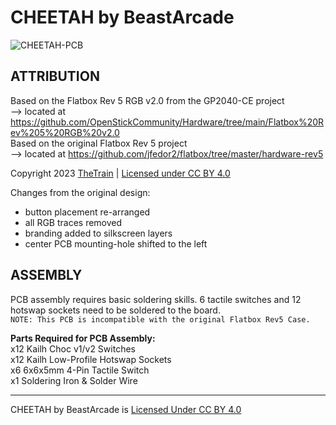 # CHEETAH by BeastArcade
![CHEETAH-PCB](https://github.com/BeastArcade/CHEETAH-PCB/assets/154543056/13a7204f-3eac-46a2-8cd5-157adc7fb6a6)

## ATTRIBUTION
Based on the Flatbox Rev 5 RGB v2.0 from the GP2040-CE project <br>
--> located at https://github.com/OpenStickCommunity/Hardware/tree/main/Flatbox%20Rev%205%20RGB%20v2.0<br>
Based on the original Flatbox Rev 5 project<br>
--> located at https://github.com/jfedor2/flatbox/tree/master/hardware-rev5

Copyright 2023 [TheTrain](https://github.com/TheTrainGoes) | [Licensed under CC BY 4.0](https://creativecommons.org/licenses/by/4.0/)

Changes from the original design:
- button placement re-arranged
- all RGB traces removed
- branding added to silkscreen layers
- center PCB mounting-hole shifted to the left

## ASSEMBLY
PCB assembly requires basic soldering skills.  6 tactile switches and 12 hotswap sockets need to be soldered to the board.<br>
`NOTE: This PCB is incompatible with the original Flatbox Rev5 Case.`

**Parts Required for PCB Assembly:**<br>
x12 Kailh Choc v1/v2 Switches<br>
x12 Kailh Low-Profile Hotswap Sockets<br>
x6 6x6x5mm 4-Pin Tactile Switch<br>
x1 Soldering Iron & Solder Wire<br>

---

CHEETAH by BeastArcade is [Licensed Under CC BY 4.0](https://creativecommons.org/licenses/by/4.0/)
